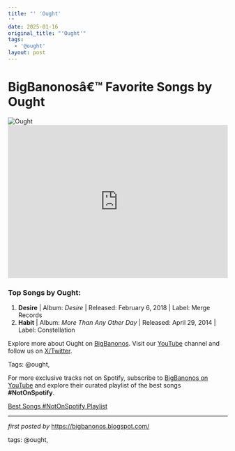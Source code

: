 ```yaml
---
title: "' 'Ought'
'"
date: 2025-01-16
original_title: "'Ought'"
tags:
  - '@ought'
layout: post
---
```

<!-- Title of the Post -->
<h1>BigBanonosâ€™ Favorite Songs by Ought</h1> <!-- Featured Image -->
<div> <img src="https://i.scdn.co/image/ab6761610000e5ebb6dd67b20cbb1d16fbbf6403" alt="Ought">
</div> <!-- Spotify Embed -->
<div> <iframe src="https://open.spotify.com/embed/playlist/26HDrkC2c7EpSPhkfalHN6?utm_source=generator" width="100%" height="352" frameBorder="0" allowfullscreen="" allow="autoplay; clipboard-write; encrypted-media; fullscreen; picture-in-picture" loading="lazy"></iframe>
</div> <!-- Song Information -->
<h3>Top Songs by Ought:</h3>
<ol> <li><strong>Desire</strong> | Album: <em>Desire</em> | Released: February 6, 2018 | Label: Merge Records</li> <li><strong>Habit</strong> | Album: <em>More Than Any Other Day</em> | Released: April 29, 2014 | Label: Constellation</li>
</ol> <!-- Footer Links -->
<div > <p>Explore more about Ought on <a href="https://bigbanonos.blogspot.com/" target="_blank">BigBanonos</a>. Visit our <a href="https://www.youtube.com/@BigBanonos" target="_blank">YouTube</a> channel and follow us on <a href="https://x.com/bigbanonos" target="_blank">X/Twitter</a>.</p>
</div> <!-- Tags -->
<p >Tags: @ought,</p>


<!--Subscribe and Playlist Links-->
<div>
    <p>For more exclusive tracks not on Spotify, subscribe to <a href="https://www.youtube.com/@BigBanonos" target="_blank">BigBanonos on YouTube</a> and explore their curated playlist of the best songs <strong>#NotOnSpotify</strong>.</p>
    <p><a href="https://www.youtube.com/playlist?list=PLtuNtuTatqI0kFahUCbtbfenC_ET5O_tr" target="_blank">Best Songs #NotOnSpotify Playlist<br /></a></p></div>

<hr />

<p><em>first posted by</em> <a href="https://bigbanonos.blogspot.com/" rel="noopener" target="_new">https://bigbanonos.blogspot.com/</a></p>

<p>tags: @ought,</p>
